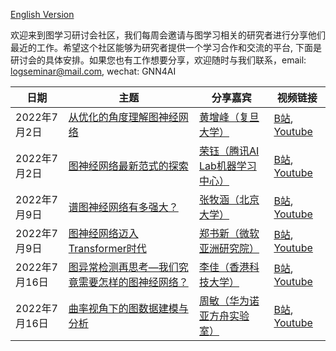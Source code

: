 [English Version](https://github.com/logseminar/Schedule/blob/main/README.md)

欢迎来到图学习研讨会社区，我们每周会邀请与图学习相关的研究者进行分享他们最近的工作。希望这个社区能够为研究者提供一个学习合作和交流的平台, 下面是研讨会的具体安排。如果您也有工作想要分享，欢迎随时与我们联系，email: logseminar@mail.com, wechat: GNN4AI


| 日期          |   主题   | 分享嘉宾  | 视频链接           |
| --------     | -------- | -------- | --------         |
| 2022年7月2日  | [从优化的角度理解图神经网络](https://mp.weixin.qq.com/s/-xKiXaCp_DwuF9QcrCNXuQ)     | [黄增峰（复旦大学）](https://zengfenghuang.github.io/)     | [B站](https://www.bilibili.com/video/BV1xY4y1E7uN?share_source=copy_web&vd_source=b018fe2cabf13e7002416b2522c321e), [Youtube](https://youtu.be/Q7dYNqdPz-w) |
| 2022年7月2日  | [图神经网络最新范式的探索](https://mp.weixin.qq.com/s/hikAMEJ_x8A09qrWNPt5DQ)     | [荣钰（腾讯AI Lab机器学习中心）](https://scholar.google.com/citations?hl=zh-CN&user=itezhEMAAAAJ)     | [B站](https://www.bilibili.com/video/BV1CW4y1z7sk?spm_id_from=333.999.0.0&vd_source=8f32aab17421333b494b31ddd9a09011), [Youtube](https://youtu.be/Q7dYNqdPz-w) |
| 2022年7月9日  | [谱图神经网络有多强大？](https://mp.weixin.qq.com/s/hQMfBEGE97iX_uT_Ajeh7w)     | [张牧涵（北京大学）](https://muhanzhang.github.io/)     | [B站](https://www.bilibili.com/video/BV1eU4y1D7Gv?share_source=copy_web), [Youtube](https://www.youtube.com/channel/UCisW6IeDGiDDoJzWj3cP1fg/videos) |
| 2022年7月9日  |[图神经网络迈入Transformer时代](https://mp.weixin.qq.com/s/ATHLYcUEZJWyvvMta0tkyw)     | [郑书新（微软亚洲研究院）](https://www.microsoft.com/en-us/research/people/shuz/)     | [B站](https://www.bilibili.com/video/BV1sB4y1H7pH?share_source=copy_web), [Youtube](https://www.youtube.com/channel/UCisW6IeDGiDDoJzWj3cP1fg/videos) |
| 2022年7月16日  |[图异常检测再思考—我们究竟需要怎样的图神经网络？](https://mp.weixin.qq.com/s/zIsD3_70WhtDrS-XdReYKQ)     | [李佳（香港科技大学）](https://facultyprofiles.hkust-gz.edu.cn/faculty-personal-page?id=286)     | [B站](https://www.bilibili.com/video/BV1BG411p7og?spm_id_from=333.999.0.0), [Youtube](https://youtu.be/T6F48XYl8Ao) |
| 2022年7月16日  |[曲率视角下的图数据建模与分析](https://mp.weixin.qq.com/s/VRSfZKe1Hv0hCub075UvfA)     | [周敏（华为诺亚方舟实验室）](https://scholar.google.com.sg/citations?user=P8WYyYIAAAAJ&hl=zh-CN)     | [B站](https://space.bilibili.com/379472457), [Youtube](https://youtu.be/OsWY7UNLcVU) |
